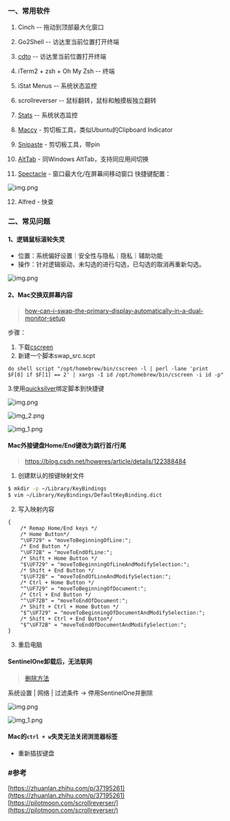 ### 一、常用软件

1. Cinch -- 拖动到顶部最大化窗口

2. Go2Shell -- 访达里当前位置打开终端

3. [cdto](https://mac.softpedia.com/get/System-Utilities/cdto.shtml) -- 访达里当前位置打开终端

4. iTerm2 + zsh + Oh My Zsh -- 终端

5. iStat Menus -- 系统状态监控

6. scrollreverser -- 鼠标翻转，鼠标和触摸板独立翻转

7. [Stats](https://github.com/exelban/stats) -- 系统状态监控

8. [Maccy](https://maccy.app/) - 剪切板工具，类似Ubuntu的Clipboard Indicator

9. [Snipaste](https://zh.snipaste.com/download.html) - 剪切板工具，带pin

10. [AltTab](https://alt-tab-macos.netlify.app/) - 同Windows AltTab，支持同应用间切换

11. [Spectacle](https://www.spectacleapp.com/) - 窗口最大化/在屏幕间移动窗口
快捷键配置：

![img.png](pic/spectacle.png)

12. Alfred - 快查

### 二、常见问题

#### 1、逻辑鼠标滚轮失灵

* 位置：系统偏好设置｜安全性与隐私｜隐私｜辅助功能
* 操作：针对逻辑驱动，未勾选的进行勾选，已勾选的取消再重新勾选。

![img.png](pic/img-mouse-not-work.png)
#### 2、Mac交换双屏幕内容
> [how-can-i-swap-the-primary-display-automatically-in-a-dual-monitor-setup](https://apple.stackexchange.com/questions/102192/how-can-i-swap-the-primary-display-automatically-in-a-dual-monitor-setup/103830#103830)
 
步骤：
1. 下载[cscreen](https://formulae.brew.sh/cask/cscreen)
2. 新建一个脚本swap_src.scpt
```applescript
do shell script "/opt/homebrew/bin/cscreen -l | perl -lane 'print $F[0] if $F[1] == 2' | xargs -I id /opt/homebrew/bin/cscreen -i id -p"
```
3.使用[quicksilver](https://qsapp.com/download.php)绑定脚本到快捷键

![img.png](pic/quicksilver1.png)

![img_2.png](pic/quicksilver3.png)

![img_1.png](pic/quicksilver2.png)
#### Mac外接键盘Home/End键改为跳行首/行尾
> https://blog.csdn.net/howeres/article/details/122388484
1. 创建默认的按键映射文件
```bash
$ mkdir -p ~/Library/KeyBindings
$ vim ~/Library/KeyBindings/DefaultKeyBinding.dict
```
2. 写入映射内容
```dict
{
	/* Remap Home/End keys */
	/* Home Button*/
	"\UF729" = "moveToBeginningOfLine:";
	/* End Button */
	"\UF72B" = "moveToEndOfLine:";
	/* Shift + Home Button */
	"$\UF729" = "moveToBeginningOfLineAndModifySelection:";
	/* Shift + End Button */
	"$\UF72B" = "moveToEndOfLineAndModifySelection:";
	/* Ctrl + Home Button */
	"^\UF729" = "moveToBeginningOfDocument:";
	/* Ctrl + End Button */
	"^\UF72B" = "moveToEndOfDocument:";
	/* Shift + Ctrl + Home Button */
	"$^\UF729" = "moveToBeginningOfDocumentAndModifySelection:";
	/* Shift + Ctrl + End Button*/
	"$^\UF72B" = "moveToEndOfDocumentAndModifySelection:";
}
```
3. 重启电脑
#### SentinelOne卸载后，无法联网
> [删除方法](https://www.sonicwall.com/support/knowledge-base/uninstalling-sentinelone-mac-agent-through-recovery-mode/180817075834733/)

系统设置 | 网络 | 过滤条件 -> 停用SentinelOne并删除

![img.png](pic/img.png)

![img_1.png](pic/img_1.png)

#### Mac的`ctrl + w`失灵无法关闭浏览器标签
* 重新插拔键盘
### #参考

[https://zhuanlan.zhihu.com/p/37195261](https://zhuanlan.zhihu.com/p/37195261)
[https://pilotmoon.com/scrollreverser/](https://pilotmoon.com/scrollreverser/)
